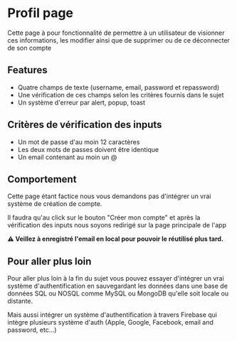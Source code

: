 # Profil page

Cette page à pour fonctionnalité de permettre à un utilisateur de visionner ces informations, les modifier ainsi que de supprimer ou de ce déconnecter de son compte

## Features

- Quatre champs de texte (username, email, password et repassword)
- Une vérification de ces champs selon les critères fournis dans le sujet
- Un système d'erreur par alert, popup, toast

## Critères de vérification des inputs

- Un mot de passe d'au moin 12 caractères
- Les deux mots de passes doivent être identique
- Un email contenant au moin un @

## Comportement

Cette page étant factice nous vous demandons pas d'intégrer un vrai système de création de compte.

Il faudra qu'au click sur le bouton "Créer mon compte" et après la vérification des inputs nous soyons redirigé sur la page principale de l'app

**⚠️ Veillez à enregistré l'email en local pour pouvoir le réutilisé plus tard.**

## Pour aller plus loin

Pour aller plus loin à la fin du sujet vous pouvez essayer d'intégrer un vrai système d'authentification en sauvegardant les données dans une base de données SQL ou NOSQL comme MySQL ou MongoDB qu'elle soit locale ou distante.

Mais aussi intégrer un système d'authentification à travers Firebase qui intègre plusieurs système d'auth (Apple, Google, Facebook, email and password, etc...)